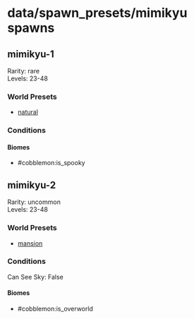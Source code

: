 # data/spawn_presets/mimikyu spawns  
  
## mimikyu-1  
Rarity: rare  
Levels: 23-48  
  
### World Presets  
* [natural](/data/world_presets/natural.md)  
  
### Conditions  
  
#### Biomes  
  * #cobblemon:is_spooky
  
  
## mimikyu-2  
Rarity: uncommon  
Levels: 23-48  
  
### World Presets  
* [mansion](/data/world_presets/mansion.md)  
  
### Conditions  
Can See Sky: False  
  
#### Biomes  
  * #cobblemon:is_overworld
  

